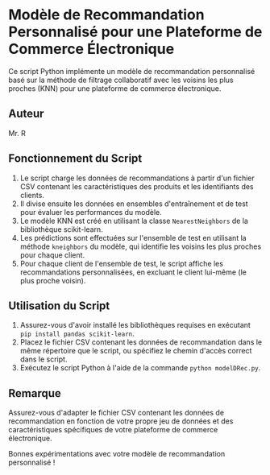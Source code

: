 # Modèle de Recommandation Personnalisé pour une Plateforme de Commerce Électronique

Ce script Python implémente un modèle de recommandation personnalisé basé sur la méthode de filtrage collaboratif avec les voisins les plus proches (KNN) pour une plateforme de commerce électronique.

## Auteur

Mr. R

## Fonctionnement du Script

1. Le script charge les données de recommandations à partir d'un fichier CSV contenant les caractéristiques des produits et les identifiants des clients.
2. Il divise ensuite les données en ensembles d'entraînement et de test pour évaluer les performances du modèle.
3. Le modèle KNN est créé en utilisant la classe `NearestNeighbors` de la bibliothèque scikit-learn.
4. Les prédictions sont effectuées sur l'ensemble de test en utilisant la méthode `kneighbors` du modèle, qui identifie les voisins les plus proches pour chaque client.
5. Pour chaque client de l'ensemble de test, le script affiche les recommandations personnalisées, en excluant le client lui-même (le plus proche voisin).

## Utilisation du Script

1. Assurez-vous d'avoir installé les bibliothèques requises en exécutant `pip install pandas scikit-learn`.
2. Placez le fichier CSV contenant les données de recommandation dans le même répertoire que le script, ou spécifiez le chemin d'accès correct dans le script.
3. Exécutez le script Python à l'aide de la commande `python modelDRec.py`.

## Remarque

Assurez-vous d'adapter le fichier CSV contenant les données de recommandation en fonction de votre propre jeu de données et des caractéristiques spécifiques de votre plateforme de commerce électronique.

Bonnes expérimentations avec votre modèle de recommandation personnalisé !
